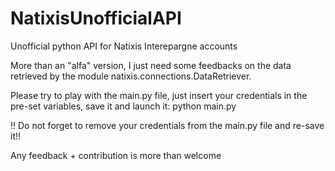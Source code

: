 # NatixisUnofficialAPI
Unofficial python API for Natixis Interepargne accounts


More than an "alfa" version, I just need some feedbacks on the data retrieved by the module natixis.connections.DataRetriever.

Please try to play with the main.py file, just insert your credentials in the pre-set variables, save it and launch it:
python main.py

!! Do not forget to remove your credentials from the main.py file  and re-save it!!

Any feedback + contribution is more than welcome
